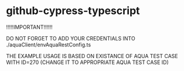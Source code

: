 # github-cypress-typescript
!!!!!IMPORTANT!!!!!!

DO NOT FORGET TO ADD YOUR CREDENTIALS INTO ./aquaClient/envAquaRestConfig.ts

THE EXAMPLE USAGE IS BASED ON EXISTANCE OF AQUA TEST CASE WITH ID=270 (CHANGE IT TO APPROPRIATE AQUA TEST CASE ID)